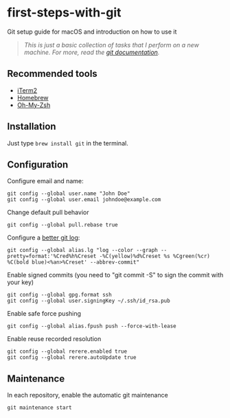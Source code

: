 # first-steps-with-git
Git setup guide for macOS and introduction on how to use it

> _This is just a basic collection of tasks that I perform on a new machine.
> For more, read the [git documentation](https://git-scm.com/doc)._

## Recommended tools

* [iTerm2](https://www.iterm2.com/)
* [Homebrew](http://brew.sh/)
* [Oh-My-Zsh](http://ohmyz.sh/)

## Installation

Just type `brew install git` in the terminal.

## Configuration

Configure email and name: 
```
git config --global user.name "John Doe"
git config --global user.email johndoe@example.com
```

Change default pull behavior
```
git config --global pull.rebase true
```

Configure a [better git log](https://coderwall.com/p/euwpig/a-better-git-log):
```
git config --global alias.lg "log --color --graph --pretty=format:'%Cred%h%Creset -%C(yellow)%d%Creset %s %Cgreen(%cr) %C(bold blue)<%an>%Creset' --abbrev-commit"
```

Enable signed commits (you need to "git commit -S" to sign the commit with your key) 
```
git config --global gpg.format ssh
git config --global user.signingKey ~/.ssh/id_rsa.pub
```

Enable safe force pushing
```
git config --global alias.fpush push --force-with-lease
```

Enable reuse recorded resolution
```
git config --global rerere.enabled true
git config --global rerere.autoUpdate true
```

## Maintenance

In each repository, enable the automatic git maintenance
```
git maintenance start
```
